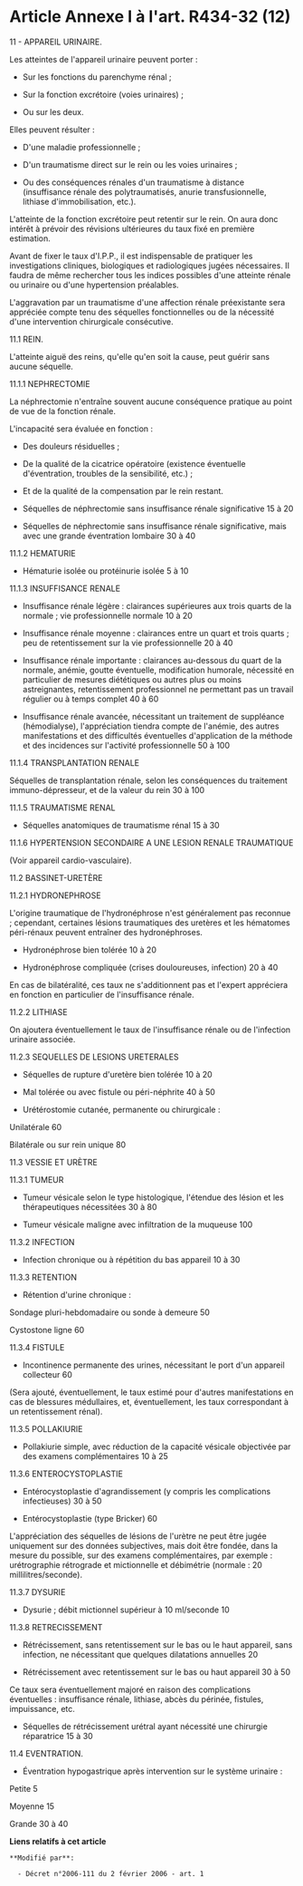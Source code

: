 # Article Annexe I à l'art. R434-32 (12)

11 - APPAREIL URINAIRE.

Les atteintes de l'appareil urinaire peuvent porter : 

- Sur les fonctions du parenchyme rénal ;

- Sur la fonction excrétoire (voies urinaires) ;

- Ou sur les deux.

Elles peuvent résulter :

- D'une maladie professionnelle ;

- D'un traumatisme direct sur le rein ou les voies urinaires ;

- Ou des conséquences rénales d'un traumatisme à distance (insuffisance rénale des polytraumatisés, anurie transfusionnelle,
lithiase d'immobilisation, etc.).

L'atteinte de la fonction excrétoire peut retentir sur le rein. On aura donc intérêt à prévoir des révisions ultérieures du
taux fixé en première estimation.

Avant de fixer le taux d'I.P.P., il est indispensable de pratiquer les investigations cliniques, biologiques et radiologiques
jugées nécessaires. Il faudra de même rechercher tous les indices possibles d'une atteinte rénale ou urinaire ou d'une
hypertension préalables.

L'aggravation par un traumatisme d'une affection rénale préexistante sera appréciée compte tenu des séquelles fonctionnelles
ou de la nécessité d'une intervention chirurgicale consécutive.

11.1 REIN. 

L'atteinte aiguë des reins, qu'elle qu'en soit la cause, peut guérir sans aucune séquelle.

11.1.1 NEPHRECTOMIE 

La néphrectomie n'entraîne souvent aucune conséquence pratique au point de vue de la fonction rénale. 

L'incapacité sera évaluée en fonction : 

- Des douleurs résiduelles ; 

- De la qualité de la cicatrice opératoire (existence éventuelle d'éventration, troubles de la sensibilité, etc.) ; 

- Et de la qualité de la compensation par le rein restant. 

- Séquelles de néphrectomie sans insuffisance rénale significative 15 à 20 

- Séquelles de néphrectomie sans insuffisance rénale significative, mais avec une grande éventration lombaire 30 à 40 

11.1.2 HEMATURIE 

- Hématurie isolée ou protéinurie isolée 5 à 10

11.1.3 INSUFFISANCE RENALE 

- Insuffisance rénale légère : clairances supérieures aux trois quarts de la normale ; vie professionnelle normale 10 à 20 

- Insuffisance rénale moyenne : clairances entre un quart et trois quarts ; peu de retentissement sur la vie professionnelle
20 à 40 

- Insuffisance rénale importante : clairances au-dessous du quart de la normale, anémie, goutte éventuelle, modification
humorale, nécessité en particulier de mesures diététiques ou autres plus ou moins astreignantes, retentissement professionnel
ne permettant pas un travail régulier ou à temps complet 40 à 60 

- Insuffisance rénale avancée, nécessitant un traitement de suppléance (hémodialyse), l'appréciation tiendra compte de
l'anémie, des autres manifestations et des difficultés éventuelles d'application de la méthode et des incidences sur
l'activité professionnelle 50 à 100 

11.1.4 TRANSPLANTATION RENALE

Séquelles de transplantation rénale, selon les conséquences du traitement immuno-dépresseur, et de la valeur du rein 30 à 100

11.1.5 TRAUMATISME RENAL 

- Séquelles anatomiques de traumatisme rénal 15 à 30

11.1.6 HYPERTENSION SECONDAIRE A UNE LESION RENALE TRAUMATIQUE 

(Voir appareil cardio-vasculaire).

11.2 BASSINET-URETÈRE 

11.2.1 HYDRONEPHROSE 

L'origine traumatique de l'hydronéphrose n'est généralement pas reconnue ; cependant, certaines lésions traumatiques des
uretères et les hématomes péri-rénaux peuvent entraîner des hydronéphroses. 

- Hydronéphrose bien tolérée 10 à 20 

- Hydronéphrose compliquée (crises douloureuses, infection) 20 à 40 

En cas de bilatéralité, ces taux ne s'additionnent pas et l'expert appréciera en fonction en particulier de l'insuffisance
rénale. 

11.2.2 LITHIASE 

On ajoutera éventuellement le taux de l'insuffisance rénale ou de l'infection urinaire associée.

11.2.3 SEQUELLES DE LESIONS URETERALES 

- Séquelles de rupture d'uretère bien tolérée 10 à 20 

- Mal tolérée ou avec fistule ou péri-néphrite 40 à 50 

- Urétérostomie cutanée, permanente ou chirurgicale : 

Unilatérale 60 

Bilatérale ou sur rein unique 80 

11.3 VESSIE ET URÈTRE 

11.3.1 TUMEUR 

- Tumeur vésicale selon le type histologique, l'étendue des lésion et les thérapeutiques nécessitées 30 à 80 

- Tumeur vésicale maligne avec infiltration de la muqueuse 100 

11.3.2 INFECTION 

- Infection chronique ou à répétition du bas appareil 10 à 30 

11.3.3 RETENTION 

- Rétention d'urine chronique : 

Sondage pluri-hebdomadaire ou sonde à demeure 50 

Cystostone ligne 60 

11.3.4 FISTULE 

- Incontinence permanente des urines, nécessitant le port d'un appareil collecteur 60 

(Sera ajouté, éventuellement, le taux estimé pour d'autres manifestations en cas de blessures médullaires, et,
éventuellement, les taux correspondant à un retentissement rénal). 

11.3.5 POLLAKIURIE 

- Pollakiurie simple, avec réduction de la capacité vésicale objectivée par des examens complémentaires 10 à 25

11.3.6 ENTEROCYSTOPLASTIE

- Entérocystoplastie d'agrandissement (y compris les complications infectieuses) 30 à 50 

- Entérocystoplastie (type Bricker) 60 

L'appréciation des séquelles de lésions de l'urètre ne peut être jugée uniquement sur des données subjectives, mais doit être
fondée, dans la mesure du possible, sur des examens complémentaires, par exemple : urétrographie rétrograde et mictionnelle
et débimétrie (normale : 20 millilitres/seconde). 

11.3.7 DYSURIE 

- Dysurie ; débit mictionnel supérieur à 10 ml/seconde 10

11.3.8 RETRECISSEMENT 

- Rétrécissement, sans retentissement sur le bas ou le haut appareil, sans infection, ne nécessitant que quelques dilatations
annuelles 20 

- Rétrécissement avec retentissement sur le bas ou haut appareil 30 à 50 

Ce taux sera éventuellement majoré en raison des complications éventuelles : insuffisance rénale, lithiase, abcès du périnée,
fistules, impuissance, etc. 

- Séquelles de rétrécissement urétral ayant nécessité une chirurgie réparatrice 15 à 30 

11.4 EVENTRATION. 

- Éventration hypogastrique après intervention sur le système urinaire : 

Petite 5 

Moyenne 15 

Grande 30 à 40

**Liens relatifs à cet article**

	**Modifié par**:

	  - Décret n°2006-111 du 2 février 2006 - art. 1
